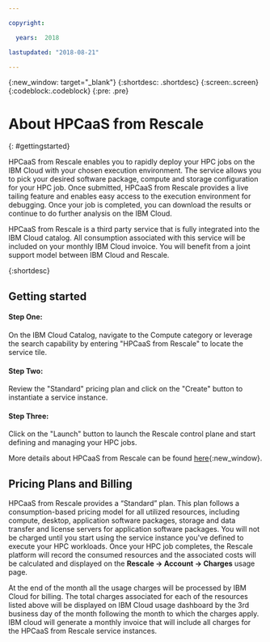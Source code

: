 ```yaml
---

copyright:

  years:  2018

lastupdated: "2018-08-21"

---
```



{:new_window: target="_blank"}
{:shortdesc: .shortdesc}
{:screen:.screen}
{:codeblock:.codeblock}
{:pre: .pre}

# About HPCaaS from Rescale
{: #gettingstarted}

HPCaaS from Rescale enables you to rapidly deploy your HPC jobs on the IBM Cloud with your chosen execution environment. The service allows you to pick your desired software package, compute and storage configuration for your HPC job. Once submitted, HPCaaS from Rescale provides a live tailing feature and enables easy access to the execution environment for debugging. Once your job is completed, you can download the results or continue to do further analysis on the IBM Cloud.

HPCaaS from Rescale is a third party service that is fully integrated into the IBM Cloud catalog. All consumption associated with this service will be included on your monthly IBM Cloud invoice. You will benefit from a joint support model between IBM Cloud and Rescale.

{:shortdesc}

## Getting started

#### Step One:
On the IBM Cloud Catalog, navigate to the Compute category or leverage the search capability by entering "HPCaaS from Rescale" to locate the service tile.

#### Step Two:
Review the "Standard" pricing plan and click on the "Create" button to instantiate a service instance.

#### Step Three:
Click on the "Launch" button to launch the Rescale control plane and start defining and managing your HPC jobs.

More details about HPCaaS from Rescale can be found [here](https://resources.rescale.com/documentation){:new_window}.


## Pricing Plans and Billing
 
HPCaaS from Rescale provides a “Standard” plan. This plan follows a consumption-based pricing model for all utilized resources, including compute, desktop, application software packages, storage and data transfer and license servers for application software packages. You will not be charged until you start using the service instance you've defined to  execute your HPC workloads. Once your HPC job completes, the Rescale platform will record the consumed resources and the associated costs will be calculated and displayed on the **Rescale -> Account -> Charges** usage page.
 
At the end of the month all the usage charges will be processed by IBM Cloud for billing. The total charges associated for each of the resources listed above will be displayed on IBM Cloud usage dashboard by the 3rd business day of the month following the month to which the charges apply. IBM cloud will generate a monthly invoice that will include all charges for the HPCaaS from Rescale service instances.
